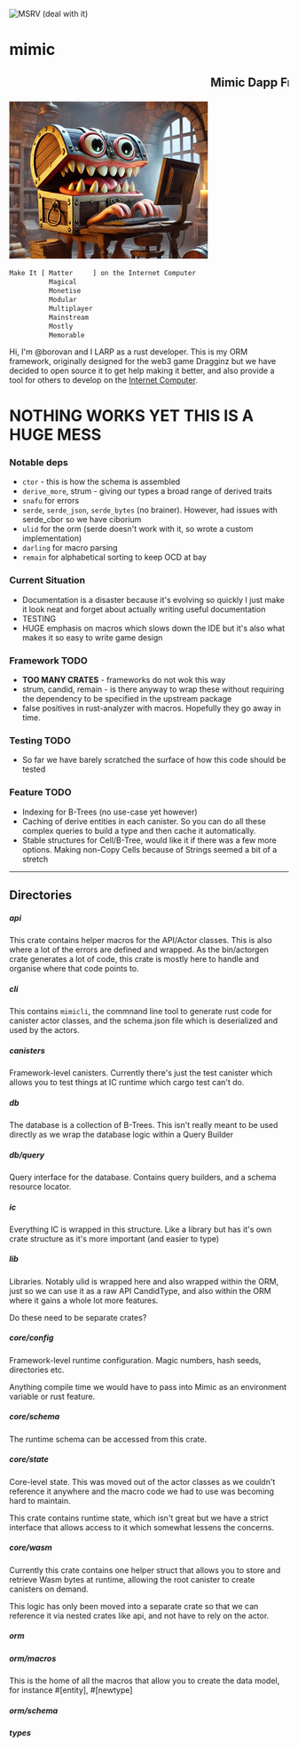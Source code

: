 ![MSRV](https://img.shields.io/badge/rustc-1.80+-blue.svg)  (deal with it)

# mimic
## <marquee>Mimic Dapp Framework</marquee>

![alt text](image.png)

```
Make It [ Matter     ] on the Internet Computer
          Magical
          Monetise
          Modular
          Multiplayer
          Mainstream
          Mostly
          Memorable
```

Hi, I'm @borovan and I LARP as a rust developer.  This is my ORM framework, originally designed for the web3 game Dragginz but we have decided to open source it to get help making it better, and also provide a tool for others to develop on the [Internet Computer](https://internetcomputer.org).


# NOTHING WORKS YET THIS IS A HUGE MESS

### Notable deps

- `ctor` - this is how the schema is assembled
- `derive_more`, strum - giving our types a broad range of derived traits
- `snafu` for errors
- `serde`, `serde_json`, `serde_bytes` (no brainer).  However, had issues with serde_cbor so we have ciborium
- `ulid` for the orm (serde doesn't work with it, so wrote a custom implementation)
- `darling` for macro parsing
- `remain` for alphabetical sorting to keep OCD at bay


### Current Situation

- Documentation is a disaster because it's evolving so quickly I just make it look neat and forget about
actually writing useful documentation
- TESTING
- HUGE emphasis on macros which slows down the IDE but it's also what makes it so easy to write game design

### Framework TODO

- **TOO MANY CRATES** - frameworks do not wok this way
- strum, candid, remain - is there anyway to wrap these without requiring the dependency to be specified in
the upstream package
- false positives in rust-analyzer with macros.  Hopefully they go away in time.

### Testing TODO

- So far we have barely scratched the surface of how this code should be tested

### Feature TODO

- Indexing for B-Trees (no use-case yet however)
- Caching of derive entities in each canister.  So you can do all these complex queries to build a type and then cache it automatically.
- Stable structures for Cell/B-Tree, would like it if there was a few more options.  Making non-Copy Cells because
of Strings seemed a bit of a stretch

----------
## Directories

##### api

This crate contains helper macros for the API/Actor classes.  This is also where a lot of the errors are defined and wrapped.  As the bin/actorgen
crate generates a lot of code, this crate is mostly here to handle and organise where that code points to.

##### cli

This contains `mimicli`, the commnand line tool to generate rust code for canister actor classes, and the schema.json file which is deserialized and used by the actors.

##### canisters

Framework-level canisters.  Currently there's just the test canister which allows you to test things at IC runtime which cargo test can't do.



##### db

The database is a collection of B-Trees.  This isn't really meant to be used directly as we wrap the database logic within a Query Builder

##### db/query

Query interface for the database.  Contains query builders, and a schema resource locator.

##### ic

Everything IC is wrapped in this structure.  Like a library but has it's own crate structure as it's more important (and easier to type)

##### lib

Libraries.  Notably ulid is wrapped here and also wrapped within the ORM, just so we can use it as a raw API CandidType, and also within the ORM where it gains a whole lot more features.

Do these need to be separate crates?

##### core/config

Framework-level runtime configuration.  Magic numbers, hash seeds, directories etc.

Anything compile time we would have to pass into Mimic as an environment variable or rust feature.




##### core/schema

The runtime schema can be accessed from this crate.

##### core/state

Core-level state.  This was moved out of the actor classes as we couldn't reference it anywhere and the macro code we had to use was becoming hard to maintain.

This crate contains runtime state, which isn't great but we have a strict interface that allows access to it which somewhat lessens
the concerns.

##### core/wasm

Currently this crate contains one helper struct that allows you to store and retrieve Wasm bytes at runtime, allowing the root canister to create canisters on demand.

This logic has only been moved into a separate crate so that we can reference it via nested crates like api, and not have to rely on the actor.

##### orm

##### orm/macros

This is the home of all the macros that allow you to create the data model, for instance #[entity], #[newtype]

##### orm/schema

##### types

